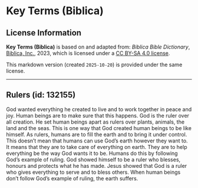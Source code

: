 # Key Terms (Biblica)

## License Information

**Key Terms (Biblica)** is based on and adapted from: _Biblica Bible Dictionary_, [Biblica, Inc.](https://www.biblica.com/), 2023, which is licensed under a [CC BY-SA 4.0 license](https://creativecommons.org/licenses/by-sa/4.0/legalcode.en).

This markdown version (created `2025-10-20`) is provided under the same license.



--------------------------------

## Rulers (id: 132155)

God wanted everything he created to live and to work together in peace and joy. Human beings are to make sure that this happens. God is the ruler over all creation. He set human beings apart as rulers over plants, animals, the land and the seas. This is one way that God created human beings to be like himself. As rulers, humans are to fill the earth and to bring it under control. This doesn’t mean that humans can use God’s earth however they want to. It means that they are to take care of everything on earth. They are to help everything be the way God wants it to be. Humans do this by following God’s example of ruling. God showed himself to be a ruler who blesses, honours and protects what he has made. Jesus showed that God is a ruler who gives everything to serve and to bless others. When human beings don’t follow God’s example of ruling, the earth suffers.


